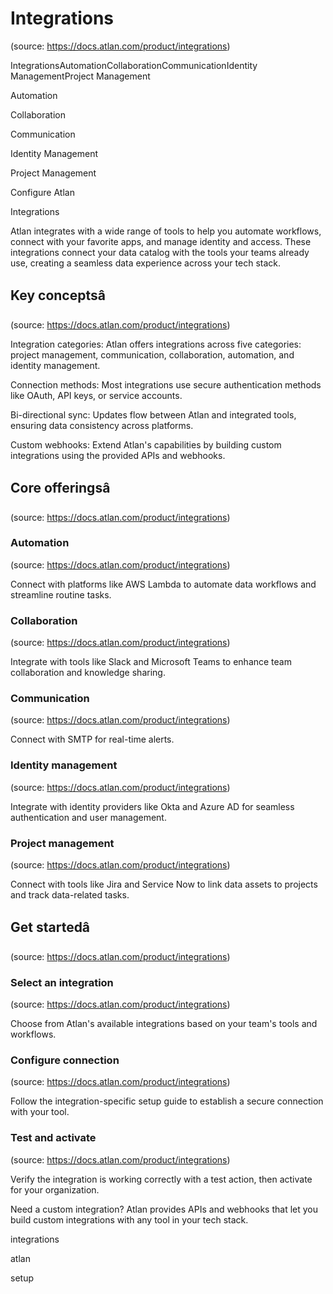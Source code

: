 # Integrations
(source: https://docs.atlan.com/product/integrations)

IntegrationsAutomationCollaborationCommunicationIdentity ManagementProject Management

Automation

Collaboration

Communication

Identity Management

Project Management

Configure Atlan

Integrations

Atlan integrates with a wide range of tools to help you automate workflows, connect with your favorite apps, and manage identity and access. These integrations connect your data catalog with the tools your teams already use, creating a seamless data experience across your tech stack.



## Key conceptsâ
(source: https://docs.atlan.com/product/integrations)

Integration categories: Atlan offers integrations across five categories: project management, communication, collaboration, automation, and identity management.

Connection methods: Most integrations use secure authentication methods like OAuth, API keys, or service accounts.

Bi-directional sync: Updates flow between Atlan and integrated tools, ensuring data consistency across platforms.

Custom webhooks: Extend Atlan's capabilities by building custom integrations using the provided APIs and webhooks.



## Core offeringsâ
(source: https://docs.atlan.com/product/integrations)



### Automation
(source: https://docs.atlan.com/product/integrations)

Connect with platforms like AWS Lambda to automate data workflows and streamline routine tasks.



### Collaboration
(source: https://docs.atlan.com/product/integrations)

Integrate with tools like Slack and Microsoft Teams to enhance team collaboration and knowledge sharing.



### Communication
(source: https://docs.atlan.com/product/integrations)

Connect with SMTP for real-time alerts.



### Identity management
(source: https://docs.atlan.com/product/integrations)

Integrate with identity providers like Okta and Azure AD for seamless authentication and user management.



### Project management
(source: https://docs.atlan.com/product/integrations)

Connect with tools like Jira and Service Now to link data assets to projects and track data-related tasks.



## Get startedâ
(source: https://docs.atlan.com/product/integrations)



### Select an integration
(source: https://docs.atlan.com/product/integrations)

Choose from Atlan's available integrations based on your team's tools and workflows.



### Configure connection
(source: https://docs.atlan.com/product/integrations)

Follow the integration-specific setup guide to establish a secure connection with your tool.



### Test and activate
(source: https://docs.atlan.com/product/integrations)

Verify the integration is working correctly with a test action, then activate for your organization.

Need a custom integration? Atlan provides APIs and webhooks that let you build custom integrations with any tool in your tech stack.

integrations

atlan

setup
